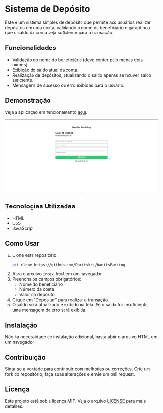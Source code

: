 # Sistema de Depósito

Este é um sistema simples de depósito que permite aos usuários realizar depósitos em uma conta, validando o nome do beneficiário e garantindo que o saldo da conta seja suficiente para a transação.

## Funcionalidades

- Validação do nome do beneficiário (deve conter pelo menos dois nomes).
- Exibição do saldo atual da conta.
- Realização de depósitos, atualizando o saldo apenas se houver saldo suficiente.
- Mensagens de sucesso ou erro exibidas para o usuário.

## Demonstração

Veja a aplicação em funcionamento [aqui](https://danits-banking.vercel.app).

![Preview da Aplicação](/preview.png)

## Tecnologias Utilizadas

- HTML
- CSS
- JavaScript

## Como Usar

1. Clone este repositório:
    ```bash
   git clone https://github.com/Danitskkj/DanitsBanking
3. Abra o arquivo `index.html` em um navegador.
4. Preencha os campos obrigatórios:
   - Nome do beneficiário
   - Número da conta
   - Valor do depósito
5. Clique em "Depositar" para realizar a transação.
6. O saldo será atualizado e exibido na tela. Se o saldo for insuficiente, uma mensagem de erro será exibida.

## Instalação

Não há necessidade de instalação adicional, basta abrir o arquivo HTML em um navegador.

## Contribuição

Sinta-se à vontade para contribuir com melhorias ou correções. Crie um fork do repositório, faça suas alterações e envie um pull request.

## Licença

Este projeto está sob a licença MIT. Veja o arquivo [LICENSE](LICENSE) para mais detalhes.
